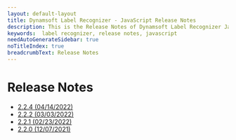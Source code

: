 ```yaml
---
layout: default-layout
title: Dynamsoft Label Recognizer - JavaScript Release Notes
description: This is the Release Notes of Dynamsoft Label Recognizer JavaScript SDK.
keywords:  label recognizer, release notes, javascript
needAutoGenerateSidebar: true
noTitleIndex: true
breadcrumbText: Release Notes
---
```


# Release Notes

- [2.2.4 (04/14/2022)](javascript-2.md/#224-04142022)
- [2.2.2 (03/03/2022)](javascript-2.md/#222-03032022)
- [2.2.1 (02/23/2022)](javascript-2.md/#221-02232022)
- [2.2.0 (12/07/2021)](javascript-2.md/#220-12072021)

